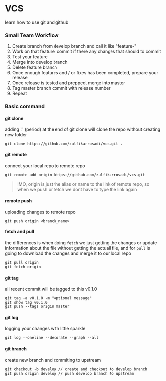 # VCS
learn how to use git and github

### Small Team Workflow
1. Create branch from develop branch and call it like "feature-<describe fiture or ID>"
2. Work on that feature, commit if there any changes that should to commit
3. Test your feature
4. Merge into develop branch
5. Delete feature branch
6. Once enough features and / or fixes has been completed, prepare your release
7. Once release is tested and prepped, merge into master
8. Tag master branch commit with release number
9. Repeat

### Basic command

#### git clone
adding '.' (period) at the end of git clone will clone the repo without creating
new folder
```
git clone https://github.com/zulfikarrosadi/vcs.git .
```

#### git remote
connect your local repo to remote repo
```
git remote add origin https://github.com/zulfikarrosadi/vcs.git
```
> IMO, origin is just the alias or name to the link of remote repo,
> so when we push or fetch we dont have to type the link again


#### remote push
uploading changes to remote repo
```
git push origin <branch_name>
```

#### fetch and pull
the differences is when doing ```fetch``` we just getting the changes or update
information about the file without getting the actuall file, and for ```pull``` 
is going to download the changes and merge it to our local repo
```
git pull origin
git fetch origin
```

#### git tag
all recent commit will be tagged to this v0.1.0
```
git tag -a v0.1.0 -m "optional message"
git show tag v0.1.0
git push --tags origin master
```

#### git log
logging your changes with little sparkle
```
git log --oneline --decorate --graph --all
```

#### git branch
create new branch and commiting to upstream
```
git checkout -b develop // create and checkout to develop branch
git push origin develop // push develop branch to upstream
```